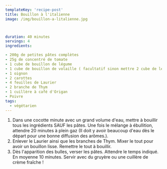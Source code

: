 ```yaml
---
templateKey: 'recipe-post'
title: Bouillon à l'italienne
image: /img/bouillon-a-litalienne.jpg



duration: 40 minutes
servings: 4
ingredients:

- 200g de petites pâtes complètes
- 25g de concentré de tomate
- 1 cube de bouillon de légume
- 1 cube de bouillon de volaille ( facultatif sinon mettre 2 cube de légumes)
- 1 oignon
- 2 carottes
- 4 feuilles de Laurier
- 2 branche de Thym
- 1 cuillère à café d'Origan
- Poivre
tags:
  - végétarien
---
```

1. Dans une cocotte minute avec un grand volume d'eau, mettre à bouillir tous les ingrédients SAUF les pâtes. Une fois le mélange à ébullition, attendre 20 minutes à plein gaz (Il doit y avoir beaucoup d'eau dès le départ pour une bonne diffusion des arômes.). 
2. Enlever le Laurier ainsi que les branches de Thym. Mixer le tout pour avoir un bouillon lisse. Remettre le tout à bouillir.
3. Dès l'apparition des bulles, verser les pâtes. Attendre le temps indiqué. En moyenne 10 minutes. Servir avec du gruyère ou une cuillère de crème fraîche !
